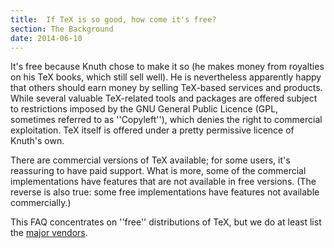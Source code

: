 ```yaml
---
title:  If TeX is so good, how come it's free?
section: The Background
date: 2014-06-10
---
```


It's free because Knuth chose to make it so (he makes money from
royalties on his TeX books, which still sell well).  He is
nevertheless apparently happy that others should earn money by selling
TeX-based services and products. While several valuable
TeX-related tools and packages are offered subject to restrictions
imposed by the GNU General Public Licence (GPL,
sometimes referred to as ''Copyleft''), which denies the right to
commercial exploitation.  TeX itself is offered under a pretty
permissive licence of Knuth's own.

There are commercial versions of TeX available; for some users,
it's reassuring to have paid support.  What is more, some of the
commercial implementations
have features that are not available in free versions.  (The
reverse is also true: some free implementations have features
not available commercially.)

This FAQ concentrates on ''free'' distributions of TeX, but we
do at least list the [major vendors](FAQ-commercial.md).

